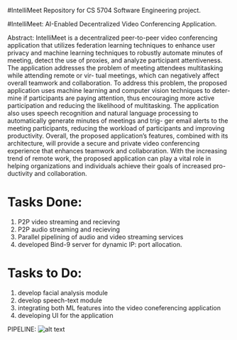 #IntelliMeet
Repository for CS 5704 Software Engineering project.

#IntelliMeet: AI-Enabled Decentralized Video Conferencing Application.

Abstract: IntelliMeet is a decentralized peer-to-peer video conferencing application that utilizes federation learning techniques to enhance user privacy and machine learning techniques to robustly automate minutes of meeting, detect the use of proxies, and analyze participant attentiveness. The application addresses the problem of meeting attendees multitasking while attending remote or vir- tual meetings, which can negatively affect overall teamwork and collaboration. To address this problem, the proposed application uses machine learning and computer vision techniques to deter- mine if participants are paying attention, thus encouraging more active participation and reducing the likelihood of multitasking. The application also uses speech recognition and natural language processing to automatically generate minutes of meetings and trig- ger email alerts to the meeting participants, reducing the workload of participants and improving productivity. Overall, the proposed application’s features, combined with its architecture, will provide a secure and private video conferencing experience that enhances teamwork and collaboration. With the increasing trend of remote work, the proposed application can play a vital role in helping organizations and individuals achieve their goals of increased pro- ductivity and collaboration.

# Tasks Done:
1) P2P video streaming and recieving
2) P2P audio streaming and recieving
3) Parallel pipelining of audio and video streaming services
4) developed Bind-9 server for dynamic IP: port allocation.

# Tasks to Do:
1) develop facial analysis module
2) develop speech-text module
3) integrating both ML features into the video coneferencing application
4) developing UI for the application

PIPELINE:
![alt text](https://github.com/niknarra/SE-Project---IntelliMeet/blob/main/diagrams/pipeline.png)

